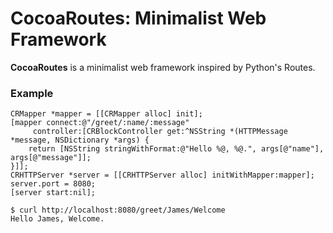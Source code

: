 # CocoaRoutes: Minimalist Web Framework
**CocoaRoutes** is a minimalist web framework inspired by Python's Routes.

### Example

```objc
CRMapper *mapper = [[CRMapper alloc] init];
[mapper connect:@"/greet/:name/:message"
     controller:[CRBlockController get:^NSString *(HTTPMessage *message, NSDictionary *args) {
    return [NSString stringWithFormat:@"Hello %@, %@.", args[@"name"], args[@"message"]];
}]];
CRHTTPServer *server = [[CRHTTPServer alloc] initWithMapper:mapper];
server.port = 8080;
[server start:nil];
```

    $ curl http://localhost:8080/greet/James/Welcome
    Hello James, Welcome.
